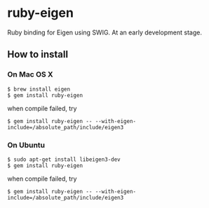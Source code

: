 # ruby-eigen
Ruby binding for Eigen using SWIG. At an early development stage.

## How to install

### On Mac OS X

    $ brew install eigen
    $ gem install ruby-eigen

when compile failed, try

    $ gem install ruby-eigen -- --with-eigen-include=/absolute_path/include/eigen3

### On Ubuntu

    $ sudo apt-get install libeigen3-dev
    $ gem install ruby-eigen

when compile failed, try

    $ gem install ruby-eigen -- --with-eigen-include=/absolute_path/include/eigen3
